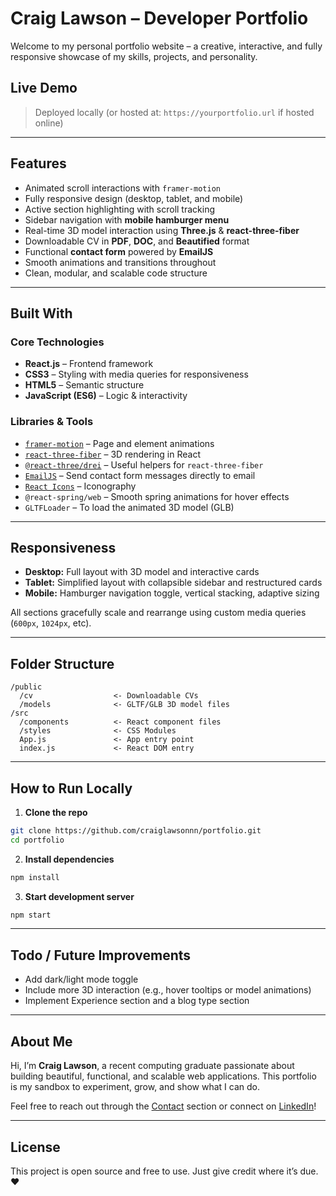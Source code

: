 # Craig Lawson – Developer Portfolio

Welcome to my personal portfolio website – a creative, interactive, and fully responsive showcase of my skills, projects, and personality.

##  Live Demo

>  Deployed locally (or hosted at: `https://yourportfolio.url` if hosted online)

---

##  Features

-  Animated scroll interactions with `framer-motion`
-  Fully responsive design (desktop, tablet, and mobile)
-  Active section highlighting with scroll tracking
-  Sidebar navigation with **mobile hamburger menu**
-  Real-time 3D model interaction using **Three.js** & **react-three-fiber**
-  Downloadable CV in **PDF**, **DOC**, and **Beautified** format
-  Functional **contact form** powered by **EmailJS**
-  Smooth animations and transitions throughout
-  Clean, modular, and scalable code structure

---

##  Built With

###  Core Technologies
- **React.js** – Frontend framework
- **CSS3** – Styling with media queries for responsiveness
- **HTML5** – Semantic structure
- **JavaScript (ES6)** – Logic & interactivity

###  Libraries & Tools
- [`framer-motion`](https://www.framer.com/motion/) – Page and element animations
- [`react-three-fiber`](https://github.com/pmndrs/react-three-fiber) – 3D rendering in React
- [`@react-three/drei`](https://github.com/pmndrs/drei) – Useful helpers for `react-three-fiber`
- [`EmailJS`](https://www.emailjs.com/) – Send contact form messages directly to email
- [`React Icons`](https://react-icons.github.io/react-icons/) – Iconography
- `@react-spring/web` – Smooth spring animations for hover effects
- `GLTFLoader` – To load the animated 3D model (GLB)

---

## Responsiveness

-  **Desktop:** Full layout with 3D model and interactive cards
-  **Tablet:** Simplified layout with collapsible sidebar and restructured cards
-  **Mobile:** Hamburger navigation toggle, vertical stacking, adaptive sizing

All sections gracefully scale and rearrange using custom media queries (`600px`, `1024px`, etc).

---

## Folder Structure

```
/public
  /cv                  <- Downloadable CVs
  /models              <- GLTF/GLB 3D model files
/src
  /components          <- React component files
  /styles              <- CSS Modules
  App.js               <- App entry point
  index.js             <- React DOM entry
```

---

## How to Run Locally

1. **Clone the repo**
```bash
git clone https://github.com/craiglawsonnn/portfolio.git
cd portfolio
```

2. **Install dependencies**
```bash
npm install
```

3. **Start development server**
```bash
npm start
```

---

## Todo / Future Improvements

- Add dark/light mode toggle 
- Include more 3D interaction (e.g., hover tooltips or model animations)
- Implement Experience section and a blog type section

---

## About Me

Hi, I’m **Craig Lawson**, a recent computing graduate passionate about building beautiful, functional, and scalable web applications. This portfolio is my sandbox to experiment, grow, and show what I can do.

Feel free to reach out through the [Contact](#) section or connect on [LinkedIn](https://linkedin.com/in/craig-law-son)!

---

## License

This project is open source and free to use. Just give credit where it’s due. ❤️
